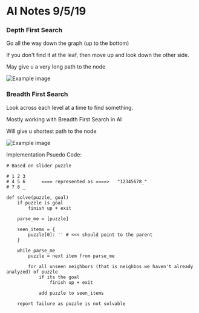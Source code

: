 # AI Notes 9/5/19

### Depth First Search

Go all the way down the graph (up to the bottom)

If you don't find it at the leaf, then move up and look down the other side.

May give u a very long path to the node

![Example image](https://he-s3.s3.amazonaws.com/media/uploads/9fa1119.jpg)

### Breadth First Search

Look across each level at a time to find something. 

Mostly working with Breadth First Search in AI

Will give u shortest path to the node

![Example image](https://upload.wikimedia.org/wikipedia/commons/thumb/3/33/Breadth-first-tree.svg/1200px-Breadth-first-tree.svg.png)

Implementation Psuedo Code:
    
    # Based on slider puzzle
    
    # 1 2 3
    # 4 5 6      ==== represented as ====>   "12345678_"
    # 7 8 _
    
    def solve(puzzle, goal)
        if puzzle is goal
            finish up + exit
        
        parse_me = [puzzle]
        
        seen_items = {
            puzzle[0]: '' # <<< should point to the parent
        }
        
        while parse_me
            puzzle = next item from parse_me
            
            for all unseen neighbors (that is neighbos we haven't already analyzed) of puzzle
                if its the goal
                    finish up + exit
                
                add puzzle to seen_items
                
        report failure as puzzle is not solvable